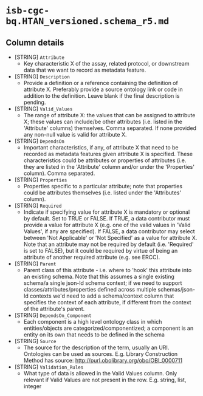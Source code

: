 # `isb-cgc-bq.HTAN_versioned.schema_r5.md`

## Column details

* [STRING]    `Attribute`
  - Key characteristic X of the assay, related protocol, or downstream data that we want to record as metadata feature.
* [STRING]    `Description`
  - Provide a definition or a reference containing the definition of attribute X. Preferably provide a source ontology link or code in addition to the definition. Leave blank if the final description is pending.
* [STRING]    `Valid_Values`
  - The range of attribute X: the values that can be assigned to attribute X; these values can include/be other attributes (i.e. listed in the 'Attribute' columns) themselves. Comma separated. If none provided any non-null value is valid for attribute X.
* [STRING]    `DependsOn`
  - Important characteristics, if any, of attribute X that need to be recorded as metadata features given attribute X is specified. These characteristics could be attributes or properties of attributes (i.e. they are listed in the 'Attribute' column and/or under the 'Properties' column). Comma separated.
* [STRING]    `Properties`
  - Properties specific to a particular attribute; note that properties could be attributes themselves (i.e. listed under the 'Attributes' column).
* [STRING]    `Required`
  - Indicate if specifying value for attribute X is mandatory or optional by default. Set to TRUE or FALSE. If TRUE, a data contributor must provide a value for attribute X (e.g. one of the valid values in 'Valid Values', if any are specified). If FALSE, a data contributor may select between 'Not Applicable' or 'Not Specified' as a value for attribute X. Note that an attribute may not be required by default (i.e. 'Required' is set to FALSE), but it could be required by virtue of being an attribute of another required attribute (e.g. see ERCC).
* [STRING]    `Parent`
  - Parent class of this attribute - i.e. where to 'hook' this attribute into an existing schema. Note that this assumes a single existing schema/a single json-ld schema context; if we need to support classes/attributes/properties defined across multiple schemas/json-ld contexts we'd need to add a schema/context column that specifies the context of each attribute, if different from the context of the attribute's parent.
* [STRING]    `DependsOn_Component`
  - Each component is a high level ontology class in which entities/objects are categorized/componentized; a component is an entity on its own that needs to be defined in the schema
* [STRING]    `Source`
  - The source for the description of the term, usually an URI. Ontologies can be used as sources. E.g. Library Construction Method has source: http://purl.obolibrary.org/obo/OBI_0000711
* [STRING]    `Validation_Rules`
  - What type of data is allowed in the Valid Values column. Only relevant if Valid Values are not present in the row. E.g. string, list, integer

